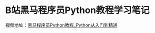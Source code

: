 # B站黑马程序员Python教程学习笔记

视频地址：[黑马程序员Python教程_Python从入门到精通](https://www.bilibili.com/video/BV1ex411x7Em?share_source=copy_web&vd_source=4419ca8be7ab90348a330c27adecd36c)
